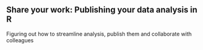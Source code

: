 ## Share your work: Publishing your data analysis in R

<p>Figuring out how to streamline analysis, publish them and collaborate with colleagues</p>